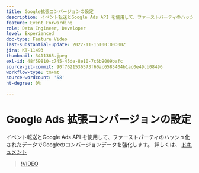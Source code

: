```yaml
---
title: Google拡張コンバージョンの設定
description: イベント転送とGoogle Ads API を使用して、ファーストパーティのハッシュ化されたデータでGoogleのコンバージョンデータを強化します。
feature: Event Forwarding
role: Data Engineer, Developer
level: Experienced
doc-type: Feature Video
last-substantial-update: 2022-11-15T00:00:00Z
jira: KT-11493
thumbnail: 3411365.jpeg
exl-id: 48f59810-c745-45de-8e10-7c6b9009bafc
source-git-commit: 90f7621536573f60ac6585404b1ac0e49cb08496
workflow-type: tm+mt
source-wordcount: '58'
ht-degree: 0%

---
```


# Google Ads 拡張コンバージョンの設定

イベント転送とGoogle Ads API を使用して、ファーストパーティのハッシュ化されたデータでGoogleのコンバージョンデータを強化します。 詳しくは、 [ドキュメント](https://experienceleague.adobe.com/docs/experience-platform/tags/extensions/adobe/google-ads-enhanced-conversions/overview.html)

>[!VIDEO](https://video.tv.adobe.com/v/3411365/?quality=12&learn=on)
